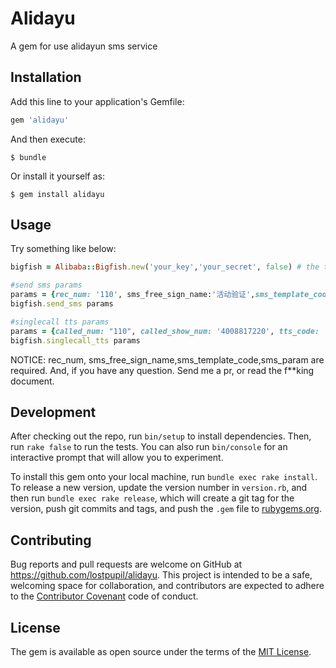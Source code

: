 # Alidayu

A gem for use alidayun sms service

## Installation

Add this line to your application's Gemfile:

```ruby
gem 'alidayu'
```

And then execute:

    $ bundle

Or install it yourself as:

    $ gem install alidayu

## Usage

Try something like below:

```ruby
bigfish = Alibaba::Bigfish.new('your_key','your_secret', false) # the third params is config for using https default: true

#send sms params
params = {rec_num: '110', sms_free_sign_name:'活动验证',sms_template_code: 'SMS_4775414', sms_param: {code:'123456', product:'药药灵',item:'吃药'}}
bigfish.send_sms params

#singlecall tts params
params = {called_num: "110", called_show_num: '4008817220', tts_code: 'TTS_5680001', tts_param: {code:'123456', product:'药药灵',item:'吃药'}}
bigfish.singlecall_tts params
```

NOTICE:
rec_num, sms_free_sign_name,sms_template_code,sms_param are required.
And, if you have any question. Send me a pr, or read the f**king document.

## Development

After checking out the repo, run `bin/setup` to install dependencies. Then, run `rake false` to run the tests. You can also run `bin/console` for an interactive prompt that will allow you to experiment.

To install this gem onto your local machine, run `bundle exec rake install`. To release a new version, update the version number in `version.rb`, and then run `bundle exec rake release`, which will create a git tag for the version, push git commits and tags, and push the `.gem` file to [rubygems.org](https://rubygems.org).

## Contributing

Bug reports and pull requests are welcome on GitHub at https://github.com/lostpupil/alidayu. This project is intended to be a safe, welcoming space for collaboration, and contributors are expected to adhere to the [Contributor Covenant](contributor-covenant.org) code of conduct.


## License

The gem is available as open source under the terms of the [MIT License](http://opensource.org/licenses/MIT).
